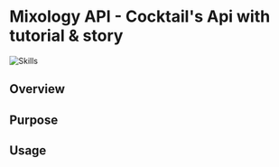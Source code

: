 
# Mixology API - Cocktail's Api with tutorial & story
<img src="https://skillicons.dev/icons?i=py,flask,html,css,js" alt="Skills" />

## Overview

## Purpose



## Usage
